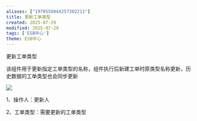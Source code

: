 ```yaml
---
aliases: ["1970550844257302211"]
title: 更新工单类型
created: 2025-07-29
modified: 2025-07-29
tags: ['ESB中心']
theme: ESB中心
---
```


更新工单类型

该组件用于更新指定工单类型的名称，组件执行后新建工单时原类型名称更新，历史数据的工单类型也会同步更新

![](https://myhelpdoc.oss-cn-heyuan.aliyuncs.com/mdimages/ae02057b3aa5e55e2ee24fdd2add0e45.jpg)

1、操作人：更新人

2、工单类型：需要更新的工单类型

